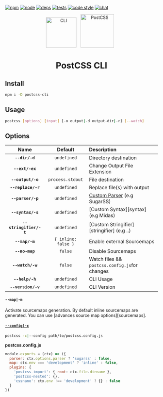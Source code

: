 [![npm][npm]][npm-url]
[![node][node]][node-url]
[![deps][deps]][deps-url]
[![tests][tests]][tests-url]
[![code style][style]][style-url]
[![chat][chat]][chat-url]

<div align="center">
  <img width="100" height="100" title="CLI" src="http://postcss.github.io/postcss-cli/logo.svg">
  <a href="https://github.com/postcss/postcss">
    <img width="110" height="110" title="PostCSS" src="http://postcss.github.io/postcss/logo.svg" hspace="10">
  </a>
  <h1>PostCSS CLI</h1>
</div>

## Install

```bash
npm i -D postcss-cli
```

## Usage

```bash
postcss [options] [input] [-o output|-d output-dir|-r] [--watch]
```

## Options

|Name|Default|Description|
|:--:|:-----:|:----------|
|**`--dir/-d`**|`undefined`|Directory destination|
|**`--ext/-ex`**|`undefined`|Change Output File Extension|
|**`--output/-o`**|`process.stdout`|File destination|
|**`--replace/-r`**|`undefined`|Replace file(s) with output|
|**`--parser/-p`**|`undefined`|[Custom Parser][parser] (e.g SugarSS)|
|**`--syntax/-s`**|`undefined`|[Custom Syntax][syntax] (e.g Midas)|
|**`--stringifier/-t`**|`undefined`|[Custom Stringifier][stringifier] (e.g ..)|
|**`--map/-m`**|`{ inline: false }`|Enable external Sourcemaps|
|**`--no-map`**|`false`|Disable Sourcemaps|
|**`--watch/-w`**|`false`|Watch files && `postcss.config.js`for changes|
|**`--help/-h`**|`undefined`|CLI Usage|
|**`--version/-v`**|`undefined`|CLI Version|

[parser]: https://github.com/postcss/postcss#custom-syntaxes

#### `--map|-m`

Activate sourcemaps generation. By default inline sourcemaps are generated.
You can use [advances source map options][sourcemaps].

#### [`--config|-c`](https://github.com/michael-ciniawsky/postcss-load-config)

```bash
postcss -c|--config path/to/postcss.config.js
```
**postcss.config.js**

```js
module.exports = (ctx) => ({
  parser: ctx.options.parser ? 'sugarss' : false,
  map: ctx.env === 'development' ? 'inline' : false,
  plugins: {
    'postcss-import': { root: ctx.file.dirname },
    'postcss-nested': {},
    'cssnano': ctx.env !== 'development' ? {} : false
  }
})
```


[npm]: https://img.shields.io/npm/v/postcss-cli.svg
[npm-url]: https://npmjs.com/package/postcss-cli

[node]: https://img.shields.io/node/v/<name>-loader.svg
[node-url]: https://nodejs.org

[deps]: https://img.shields.io/gemnasium/postcss/postcss-cli.svg
[deps-url]: https://gemnasium.com/postcss/postcss-cli

[tests]: http://img.shields.io/travis/postcss/postcss-cli.svg
[tests-url]: https://travis-ci.org/postcss/postcss-cli

[style]: https://img.shields.io/badge/code%20style-standard-yellow.svg
[style-url]: http://standardjs.com/

[cover]: https://coveralls.io/repos/github/postcss/postcss-cli/badge.svg
[cover-url]: https://coveralls.io/github/postcss/postcss-cli

[chat]: https://img.shields.io/gitter/room/postcss/postcss.svg
[chat-url]: https://gitter.im/postcss/postcss
